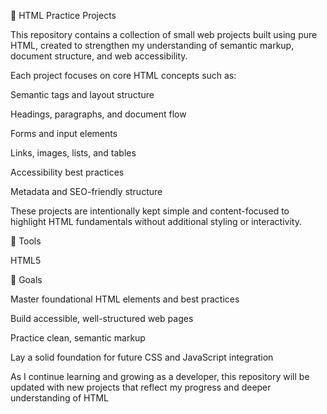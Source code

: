 📄 HTML Practice Projects

This repository contains a collection of small web projects built using pure HTML, created to strengthen my understanding of semantic markup, document structure, and web accessibility.

Each project focuses on core HTML concepts such as:

Semantic tags and layout structure

Headings, paragraphs, and document flow

Forms and input elements

Links, images, lists, and tables

Accessibility best practices

Metadata and SEO-friendly structure

These projects are intentionally kept simple and content-focused to highlight HTML fundamentals without additional styling or interactivity.

🔧 Tools

HTML5

🎯 Goals

Master foundational HTML elements and best practices

Build accessible, well-structured web pages

Practice clean, semantic markup

Lay a solid foundation for future CSS and JavaScript integration

As I continue learning and growing as a developer, this repository will be updated with new projects that reflect my progress and deeper understanding of HTML
